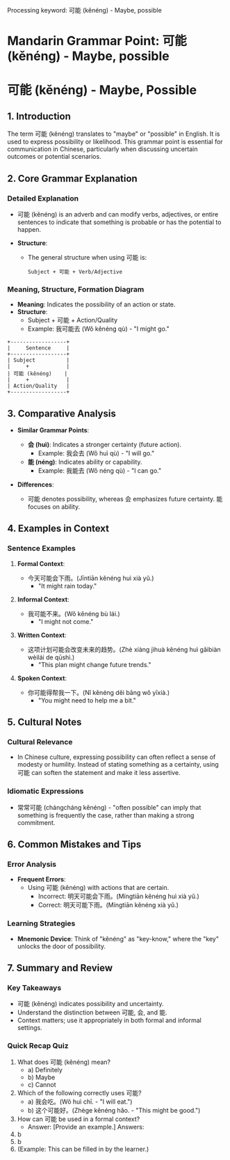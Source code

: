 Processing keyword: 可能 (kěnéng) - Maybe, possible
# Mandarin Grammar Point: 可能 (kěnéng) - Maybe, possible
# 可能 (kěnéng) - Maybe, Possible
## 1. Introduction
The term 可能 (kěnéng) translates to "maybe" or "possible" in English. It is used to express possibility or likelihood. This grammar point is essential for communication in Chinese, particularly when discussing uncertain outcomes or potential scenarios.
## 2. Core Grammar Explanation
### Detailed Explanation
- 可能 (kěnéng) is an adverb and can modify verbs, adjectives, or entire sentences to indicate that something is probable or has the potential to happen.
  
- **Structure**: 
  - The general structure when using 可能 is: 
    ```
    Subject + 可能 + Verb/Adjective
    ```
### Meaning, Structure, Formation Diagram
- **Meaning**: Indicates the possibility of an action or state.
- **Structure**: 
  - Subject + 可能 + Action/Quality
  - Example: 我可能去 (Wǒ kěnéng qù) - "I might go."
```plaintext
+------------------+
|     Sentence     |
+------------------+
| Subject          |
|     +            |
| 可能 (kěnéng)    |
|     +            |
| Action/Quality   |
+------------------+
```
## 3. Comparative Analysis
- **Similar Grammar Points**:
  - **会 (huì)**: Indicates a stronger certainty (future action).
    - Example: 我会去 (Wǒ huì qù) - "I will go."
  - **能 (néng)**: Indicates ability or capability.
    - Example: 我能去 (Wǒ néng qù) - "I can go."
  
- **Differences**:
  - 可能 denotes possibility, whereas 会 emphasizes future certainty. 能 focuses on ability.
## 4. Examples in Context
### Sentence Examples
1. **Formal Context**:
   - 今天可能会下雨。(Jīntiān kěnéng huì xià yǔ.) 
     - "It might rain today."
  
2. **Informal Context**:
   - 我可能不来。(Wǒ kěnéng bù lái.) 
     - "I might not come."
3. **Written Context**:
   - 这项计划可能会改变未来的趋势。(Zhè xiàng jìhuà kěnéng huì gǎibiàn wèilái de qūshì.)
     - "This plan might change future trends."
4. **Spoken Context**:
   - 你可能得帮我一下。(Nǐ kěnéng děi bāng wǒ yīxià.)
     - "You might need to help me a bit."
## 5. Cultural Notes
### Cultural Relevance
- In Chinese culture, expressing possibility can often reflect a sense of modesty or humility. Instead of stating something as a certainty, using 可能 can soften the statement and make it less assertive.
### Idiomatic Expressions
- 常常可能 (chángcháng kěnéng) - "often possible" can imply that something is frequently the case, rather than making a strong commitment.
## 6. Common Mistakes and Tips
### Error Analysis
- **Frequent Errors**: 
  - Using 可能 (kěnéng) with actions that are certain. 
    - Incorrect: 明天可能会下雨。(Míngtiān kěnéng huì xià yǔ.)
    - Correct: 明天可能下雨。(Míngtiān kěnéng xià yǔ.)
### Learning Strategies
- **Mnemonic Device**: Think of "kěnéng" as "key-know," where the "key" unlocks the door of possibility.
## 7. Summary and Review
### Key Takeaways
- 可能 (kěnéng) indicates possibility and uncertainty.
- Understand the distinction between 可能, 会, and 能.
- Context matters; use it appropriately in both formal and informal settings.
### Quick Recap Quiz
1. What does 可能 (kěnéng) mean?
   - a) Definitely
   - b) Maybe
   - c) Cannot
2. Which of the following correctly uses 可能?
   - a) 我会吃。(Wǒ huì chī. - "I will eat.")
   - b) 这个可能好。(Zhège kěnéng hǎo. - "This might be good.")
3. How can 可能 be used in a formal context?
   - Answer: [Provide an example.]
Answers: 
1. b
2. b
3. (Example: This can be filled in by the learner.)
